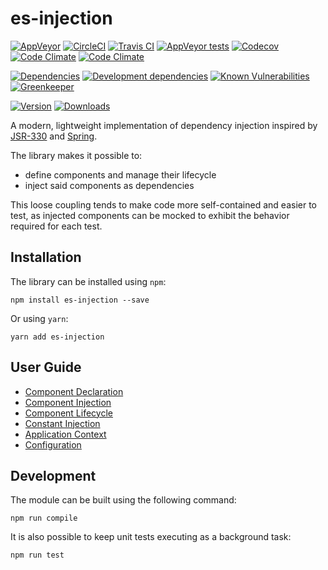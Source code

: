 # es-injection

[![AppVeyor](https://img.shields.io/appveyor/ci/rraziel/es-injection/master.svg?label=Win32&style=flat)](https://ci.appveyor.com/project/rraziel/es-injection)
[![CircleCI](https://img.shields.io/circleci/project/github/rraziel/es-injection/master.svg?label=MacOS&style=flat)](https://circleci.com/gh/rraziel/es-injection)
[![Travis CI](https://img.shields.io/travis/rraziel/es-injection/master.svg?label=Linux&style=flat)](https://travis-ci.org/rraziel/es-injection)
[![AppVeyor tests](https://img.shields.io/appveyor/tests/rraziel/es-injection/master.svg?label=Tests&style=flat)](https://ci.appveyor.com/project/rraziel/es-injection/build/tests)
[![Codecov](https://img.shields.io/codecov/c/github/rraziel/es-injection.svg?label=Coverage&style=flat)](https://codecov.io/gh/rraziel/es-injection)
[![Code Climate](https://img.shields.io/codeclimate/maintainability/rraziel/es-injection.svg?label=Maintainability&style=flat)](https://codeclimate.com/github/rraziel/es-injection)
[![Code Climate](https://img.shields.io/codeclimate/issues/rraziel/es-injection.svg?label=Code%20Issues&style=flat)](https://codeclimate.com/github/rraziel/es-injection/issues)

[![Dependencies](https://img.shields.io/david/rraziel/es-injection.svg?label=Dependencies&style=flat)](https://david-dm.org/rraziel/es-injection)
[![Development dependencies](https://img.shields.io/david/dev/rraziel/es-injection.svg?label=Dev%20Dependencies&style=flat)](https://david-dm.org/rraziel/es-injection?type=dev)
[![Known Vulnerabilities](https://snyk.io/test/github/rraziel/es-injection/badge.svg)](https://snyk.io/test/github/rraziel/es-injection)
[![Greenkeeper](https://badges.greenkeeper.io/rraziel/es-injection.svg)](https://greenkeeper.io/)

[![Version](https://img.shields.io/npm/v/es-injection.svg?label=Version&style=flat)](https://www.npmjs.com/package/es-injection)
[![Downloads](https://img.shields.io/npm/dt/es-injection.svg?label=Downloads&style=flat)](https://www.npmjs.com/package/es-injection)

A modern, lightweight implementation of dependency injection inspired by [JSR-330](https://jcp.org/en/jsr/detail?id=330) and [Spring](https://docs.spring.io/spring-boot/docs/current/reference/html/using-boot-spring-beans-and-dependency-injection.html).

The library makes it possible to:

- define components and manage their lifecycle
- inject said components as dependencies

This loose coupling tends to make code more self-contained and easier to test, as injected components can be mocked to exhibit the behavior required for each test.

## Installation

The library can be installed using `npm`:

```
npm install es-injection --save
```

Or using `yarn`:

```
yarn add es-injection
```

## User Guide

* [Component Declaration](doc/component-declaration.md)
* [Component Injection](doc/component-injection.md)
* [Component Lifecycle](doc/component-lifecycle.md)
* [Constant Injection](doc/constant-injection.md)
* [Application Context](doc/application-context.md)
* [Configuration](doc/configuration.md)

## Development

The module can be built using the following command:

```
npm run compile
```

It is also possible to keep unit tests executing as a background task:

```
npm run test
```
